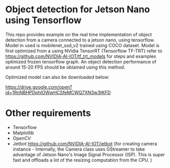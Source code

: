 # Object detection for Jetson Nano using Tensorflow

This repo provides example on the real time implementation of object detection from a camera connected to a jetson nano, using tensorflow. Model in used is mobilenet_ssd_v2 trained using COCO dataset. Model is first optimized from a  using NVidia TensorRT (Tensorflow TF-TRT) refer to https://github.com/NVIDIA-AI-IOT/tf_trt_models for steps and examples optimized frozen tensorflow graph. An object detection performance of around 15-20 FPS should be obtained using this method.

Optimized model can also be downloaded below:

https://drive.google.com/open?id=1RnNBHPDphIOWwHCSfeMCWQ7XN3w3tKFD


# Other requirements

* Tensorflow
* Matplotlib
* OpenCV
* Jetbot https://github.com/NVIDIA-AI-IOT/jetbot (for creating camera instance - Internally, the Camera class uses GStreamer to take advantage of Jetson Nano's Image Signal Processor (ISP). This is super fast and offloads a lot of the resizing computation from the CPU. ) 
